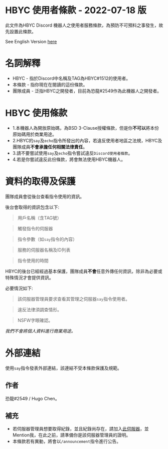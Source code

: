# HBYC 使用者條款 - 2022-07-18 版
此文件為HBYC Discord 機器人之使用者服務條款，為預防不可預料之事發生，故先設置此條款。

See English Version [here](./TeamofService.md)

# 名詞解釋
* HBYC - 指於Discord中名稱及TAG為HBYC#1512的使用者。
* 本條款 - 指你現在在閱讀的這份條款。
* 團隊成員 - 泛指HBYC之開發者，目前為恐龍#2549作為此機器人之開發者。

# HBYC 使用條款
* 1.本機器人為開放原始碼，為BSD 3-Clause授權條款，但是你**不可以**將本份原始碼用於商業用途。
* 2.HBYC的`say`及`echo`指令所發出的內容，若違反使用者地區之法規，HBYC及團隊成員**不會承擔任何相關法律責任**。
* 3.請不要嘗試使用`say`及`echo`指令嘗試違反`Discord使用者條款`。
* 4.若是你嘗試違反此份條款，將會無法使用HBYC機器人。

# 資料的取得及保護
團隊成員會從後台查看指令使用的資訊。

後台會取得的資訊包含以下:
> 用戶名稱（含TAG號）

> 觸發指令的伺服器

> 指令參數（如`say`指令的內容）

> 服務的伺服器名稱及ID列表

> 指令使用的時間

HBYC的後台已經經過基本保護，團隊成員**不會**任意外傳任何資訊，除非為必要或特殊情況才會提供資訊。

必要情況如下:
> 該伺服器管理員要求查看其管理之伺服器`say`指令使用者。

> 違反法律須調查情形。

> NSFW字眼確認。

_*我們不會將個人資料進行商業用途。*_

# 外部連結
使用`say`指令發表外部連結，該連結不受本條款保護及規範。

## 作者
恐龍#2549 / Hugo Chen。

## 補充
* 若伺服器管理員想要取得紀錄，並且紀錄尚存在，請加入[此伺服器](https://discord.gg/J7X2nWXszp)，並Mention我，在此之前，請準備你是該伺服器管理員的證明。
* 本條款若有異動，將會以`/announcement`指令進行公告。